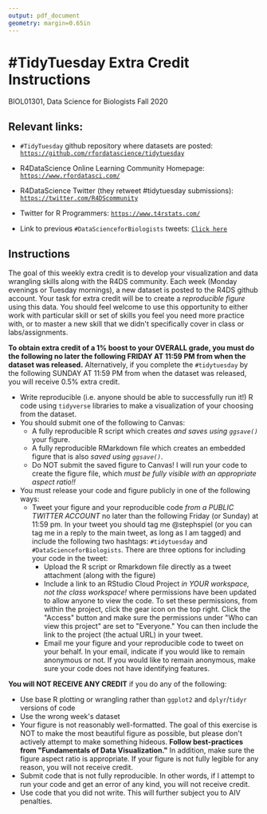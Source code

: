 ```yaml
---
output: pdf_document
geometry: margin=0.65in
---
```


# #TidyTuesday Extra Credit Instructions
BIOL01301, Data Science for Biologists
Fall 2020

## Relevant links:

+ `#TidyTuesday` github repository where datasets are posted: [`https://github.com/rfordatascience/tidytuesday`](https://github.com/rfordatascience/tidytuesday)

+ R4DataScience Online Learning Community Homepage: [`https://www.rfordatasci.com/`](https://www.rfordatasci.com/)

+ R4DataScience Twitter (they retweet #tidytuesday submissions): [`https://twitter.com/R4DScommunity`](https://twitter.com/R4DScommunity)

+ Twitter for R Programmers: [`https://www.t4rstats.com/`](https://www.t4rstats.com/) 

+ Link to previous `#DataScienceforBiologists` tweets: [`Click here`](https://twitter.com/search?q=%23datascienceforbiologists&src=typed_query)


## Instructions

The goal of this weekly extra credit is to develop your visualization and data wrangling skills along with the R4DS community. Each week (Monday evenings or Tuesday mornings), a new dataset is posted to the R4DS github account. Your task for extra credit will be to create a _reproducible figure_ using this data. You should feel welcome to use this opportunity to either work with particular skill or set of skills you feel you need more practice with, or to master a new skill that we didn't specifically cover in class or labs/assignments. 

**To obtain extra credit of a 1% boost to your OVERALL grade, you must do the following no later the following FRIDAY AT 11:59 PM from when the dataset was released.** Alternatively, if you complete the `#tidytuesday` by the following SUNDAY AT 11:59 PM from when the dataset was released, you will receive 0.5% extra credit.

+ Write reproducible (i.e. anyone should be able to successfully run it!) R code using `tidyverse` libraries to make a visualization of your choosing from the dataset. 
+ You should submit one of the following to Canvas:
  + A fully reproducible R script which creates *and saves using `ggsave()`* your figure.
  + A fully reproducible RMarkdown file which creates an embedded figure that is also *saved using `ggsave()`*.
  + Do NOT submit the saved figure to Canvas! I will run your code to create the figure file, which *must be fully visible with an appropriate aspect ratio!!*
+ You must release your code and figure publicly in one of the following ways:
	+ Tweet your figure and your reproducible code *from a PUBLIC TWITTER ACCOUNT* no later than the following Friday (or Sunday) at 11:59 pm. In your tweet you should tag me @stephspiel (or you can tag me in a reply to the main tweet, as long as I am tagged) and include the following two hashtags: `#tidytuesday` and `#DataScienceforBiologists`. 
	There are three options for including your code in the tweet:
		+ Upload the R script or Rmarkdown file directly as a tweet attachment (along with the figure)
		+ Include a link to an RStudio Cloud Project *in YOUR workspace, not the class workspace!* where permissions have been updated to allow anyone to view the code. To set these permissions, from within the project, click the gear icon on the top right. Click the "Access" button and make sure the permissions under "Who can view this project" are set to "Everyone." You can then include the link to the project (the actual URL) in your tweet.
	  + Email me your figure and your reproducible code to tweet on your behalf. In your email, indicate if you would like to remain anonymous or not. If you would like to remain anonymous, make sure your code does not have identifying features.
<!-- SCHEDULE REORGANIZED TO HAVE MODELING FIRST, THIS CAN'T HAPPEN 
    + **For an EXTRA 0.5%**, include your `#tidytuesday` in a public Github repository. You should first create a repo ALL of your `#tidytuesday` work. For each week you do a `#tidytuesday`, you should create a folder the given week and save your *code and figure* in that folder. Include links to the github code in your tweet. *You will NOT get any extra-extra credit for this option until the entire class has learned github, likely in November.* 
-->
  
**You will NOT RECEIVE ANY CREDIT** if you do any of the following:

+ Use base R plotting or wrangling rather than `ggplot2` and `dplyr`/`tidyr` versions of code
+ Use the wrong week's dataset
+ Your figure is not reasonably well-formatted. The goal of this exercise is NOT to make the most beautiful figure as possible, but please don't actively attempt to make something hideous. **Follow best-practices from "Fundamentals of Data Visualization."** In addition, make sure the figure aspect ratio is appropriate. If your figure is not fully legible for any reason, you will not receive credit.
+ Submit code that is not fully reproducible. In other words, if I attempt to run your code and get an error of any kind, you will not receive credit.
+ Use code that you did not write. This will further subject you to AIV penalties.

 
 
 
 
 
 